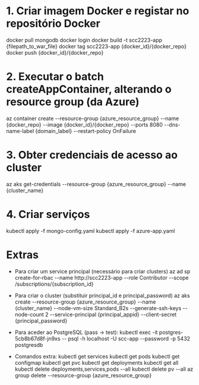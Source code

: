 # 1. Criar imagem Docker e registar no repositório Docker
docker pull mongodb
docker login
docker build -t scc2223-app {filepath_to_war_file}
docker tag scc2223-app {docker_id}/{docker_repo}
docker push {docker_id}/{docker_repo}

# 2. Executar o batch createAppContainer, alterando o resource group (da Azure)
az container create --resource-group {azure_resource_group} --name {docker_repo} --image {docker_id}/{docker_repo} --ports 8080 --dns-name-label {domain_label} --restart-policy OnFailure

# 3. Obter credenciais de acesso ao cluster
az aks get-credentials --resource-group {azure_resource_group} --name {cluster_name}

# 4. Criar serviços
kubectl apply -f mongo-config.yaml
kubectl apply -f azure-app.yaml

# Extras
* Para criar um service principal (necessário para criar clusters)
az ad sp create-for-rbac --name http://scc2223-app --role Contributor --scope /subscriptions/{subscription_id}

* Para criar o cluster (substituir principal_id e principal_password)
az aks create --resource-group {azure_resource_group} --name {cluster_name} --node-vm-size Standard_B2s --generate-ssh-keys --node-count 2 --service-principal {principal_appid} --client-secret {principal_password}

* Para aceder ao PostgreSQL (pass -> test):
kubectl exec -it postgres-5cb8b67d8f-jn9xs --  psql -h localhost -U scc-app --password -p 5432 postgresdb

* Comandos extra:
kubectl get services
kubectl get pods
kubectl get configmap
kubectl get pvc
kubectl get deployments
kubectl get all
kubectl delete deployments,services,pods --all
kubectl delete pv --all
az group delete --resource-group {azure_resource_group}